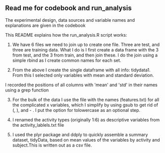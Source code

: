 ## Read me for codebook and run_analysis

The experimental design, data sources and variable names and explanations are given in the codebook

This README explains how the run_analysis.R script works:

1. We have 6 files we need to join up to create one file. Three are test, and three are training data. What I do is I first create a  data frame with the 3 from test, and the 3 from train, and then join these. I do the join using a simple rbind as I create common names for each set.  

2. From the above I create the single dataframe with all info: tidydata1. From this I selected only variables with mean and standard deviation.


I recorded the positions of all columns with 'mean' and 'std' in their names using a grep function

3. For the bulk of the data I use the file with the names (features.txt) for all the complicated x variables, which I simplify by using gsub to get rid of (, ), and - . I put the option for tolowercase as an optional step.

4. I renamed the activity types (originally 1:6) as descriptive variables from the activity_lablels.txt file

5. I used the plyr package and ddply to quickly assemble a summary dataset, tidyData, based on mean values of the variables by activity and subject.This is written out as a csv file.

